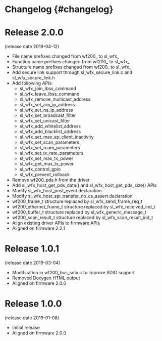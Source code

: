Changelog {#changelog}
============

# Release 2.0.0
(release date 2019-04-12)
* File name prefixes changed from wf200_ to sl_wfx_
* Function name prefixes changed from wf200_ to sl_wfx_
* Structure name prefixes changed from wf200_ to sl_wfx_
* Add secure link support through sl_wfx_secure_link.c and sl_wfx_secure_link.h
* Add following APIs:
	* sl_wfx_join_ibss_command
	* sl_wfx_leave_ibss_command
	* sl_wfx_remove_multicast_address
	* sl_wfx_set_arp_ip_address
	* sl_wfx_set_ns_ip_address
	* sl_wfx_set_broadcast_filter
	* sl_wfx_set_unicast_filter
	* sl_wfx_add_whitelist_address
	* sl_wfx_add_blacklist_address
	* sl_wfx_set_max_ap_client_inactivity
	* sl_wfx_set_scan_parameters
	* sl_wfx_set_roam_parameters
	* sl_wfx_set_tx_rate_parameters
	* sl_wfx_set_max_tx_power
	* sl_wfx_get_max_tx_power
	* sl_wfx_control_gpio
	* sl_wfx_prevent_rollback
* Remove wf200_pds.h from the driver
* Add sl_wfx_host_get_pds_data() and sl_wfx_host_get_pds_size() APIs
* Modify sl_wfx_host_post_event declaration
* Modify sl_wfx_host_spi_transfer_no_cs_assert declaration
* wf200_frame_t structure replaced by sl_wfx_send_frame_req_t
* wf200_ethernet_frame_t structure replaced by sl_wfx_received_ind_t
* wf200_buffer_t structure replaced by sl_wfx_generic_message_t
* wf200_scan_result_t structure replaced by sl_wfx_scan_result_ind_t
* Align existing driver APIs to firmware APIs
* Aligned on firmware 2.2.1

# Release 1.0.1
(release date 2019-03-04)
* Modification in wf200_bus_sdio.c to improve SDIO support
* Removed Doxygen HTML output
* Aligned on firmware 2.0.0

# Release 1.0.0
(release date 2019-01-08)
* Initial release
* Aligned on firmware 2.0.0

